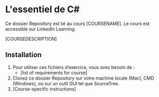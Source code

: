 # L'essentiel de C#
Ce dossier Repository est lié au cours [COURSENAME]. Le cours est accessible sur LinkedIn Learning. 

[COURSEDESCRIPTION] 

## Installation
1. Pour utiliser ces fichiers d’exercice, vous avez besoin de : 
	- [list of requirements for course]
2. Clonez ce dossier Repository sur votre machine locale (Mac), CMD (Windows), ou sur un outil GUI tel que SourceTree. 
3. [Course-specific instructions]


[0]: # (Replace these placeholder URLs with actual course URLs)

[lil-course-url]: https://www.linkedin.com/learning/
[lil-thumbnail-url]: http://

